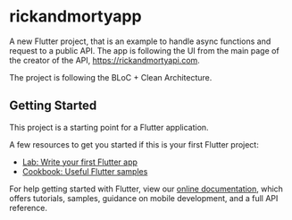 # rickandmortyapp

A new Flutter project, that is an example to handle async functions and request to a public API.
The app is following the UI from the main page of the creator of the API, https://rickandmortyapi.com.

The project is following the BLoC + Clean Architecture.


## Getting Started

This project is a starting point for a Flutter application.

A few resources to get you started if this is your first Flutter project:

- [Lab: Write your first Flutter app](https://flutter.dev/docs/get-started/codelab)
- [Cookbook: Useful Flutter samples](https://flutter.dev/docs/cookbook)

For help getting started with Flutter, view our
[online documentation](https://flutter.dev/docs), which offers tutorials,
samples, guidance on mobile development, and a full API reference.

